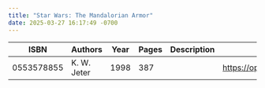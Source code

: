 ```yaml
---
title: "Star Wars: The Mandalorian Armor"
date: 2025-03-27 16:17:49 -0700
---
```


| ISBN        | Authors      | Year    | Pages    | Description    | URL   |
| ----------- | ------------ | ------- | -------- | -------------- | ----- |
| 0553578855  | K. W. Jeter| 1998| 387| |https://openlibrary.org/books/OL24373344M/Star_Wars_The_Mandalorian_Armor|    
